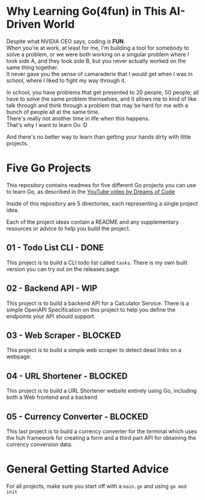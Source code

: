 # Why Learning Go(4fun) in This AI-Driven World

Despite what NVIDIA CEO says, coding is **FUN**.  
When you're at work, at least for me, I'm building a tool for somebody to solve a problem, or we were both working on a singular problem where I took side A, and they took side B, but you never actually worked on the same thing together.  
It never gave you the sense of camaraderie that I would get when I was in school, where I liked to fight my way through it.

In school, you have problems that get presented to 20 people, 50 people; all have to solve the same problem themselves, and it allows me to kind of like talk through and think through a problem that may be hard for me with a bunch of people all at the same time.  
There's really not another time in life when this happens.  
That's why I want to learn Go :D

And there's no better way to learn than getting your hands dirty with little projects.

# Five Go Projects

This repository contains readmes for five different Go projects you can use to learn Go, as
described in the [YouTube video by Dreams of Code](https://youtu.be/gXmznGEW9vo)

Inside of this repository are 5 directories, each representing a single project idea.

Each of the project ideas contain a README and any supplementary resources or advice to help you build 
the project.

## 01 - Todo List CLI - DONE

This project is to build a CLI todo list called `tasks`. There is my own built version you can try out
on the releases page

## 02 - Backend API - WIP

This project is to build a backend API for a Calculator Service. There is a simple OpenAPI Specification on this
project to help you define the endpoints your API should support.

## 03 - Web Scraper - BLOCKED

This project is to build a simple web scraper to detect dead links on a webpage.

## 04 - URL Shortener - BLOCKED 

This project is to build a URL Shortener website entirely using Go, including both a Web frontend and a backend.

## 05 - Currency Converter - BLOCKED 

This last project is to build a currency converter for the terminal which uses the huh framework for creating a form and a third part API for obtaining the currency conversion data.


# General Getting Started Advice

For all projects, make sure you start off with a `main.go` and using `go mod init`

